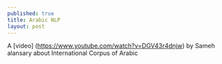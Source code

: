 ```yaml
---
published: true
title: Arabic NLP
layout: post
---
```

A [video] (https://www.youtube.com/watch?v=DGV43r4dnjw) by Sameh alansary about International Corpus of Arabic